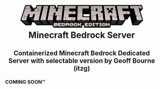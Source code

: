 <h1>
  <p align="center" width="100%">
    <img width="80%" src="../.recursos/img/logos/minecraft.png">
    </br>
    Minecraft Bedrock Server
  </p> 
</h1>

<h2> 
  <p align="center" width="100%">
    Containerized Minecraft Bedrock Dedicated Server with selectable version by Geoff Bourne (itzg)
  </p>
</h2>

### COMING SOON™

